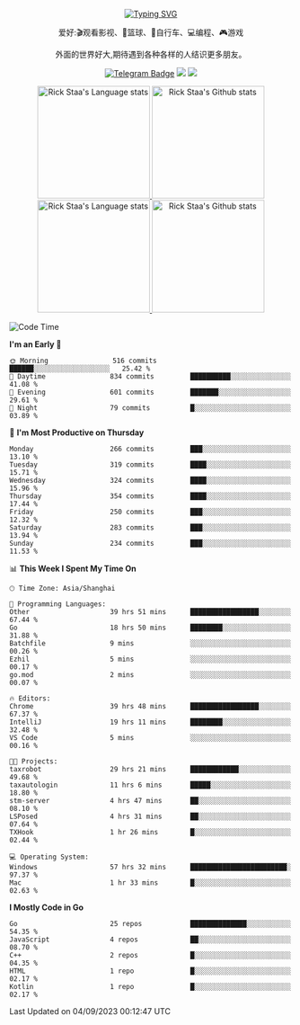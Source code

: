 <div align="center"> 

[![Typing SVG](https://readme-typing-svg.herokuapp.com?size=25&duration=2500&color=eeeeee&vCenter=true&width=200&height=40&lines=Hi+there+%F0%9F%91%8B%F0%9F%8F%BB;I'm+DanBai)](https://git.io/typing-svg)

爱好:🎬观看影视、🏀篮球、🚴自行车、💻编程、🎮游戏

外面的世界好大,期待遇到各种各样的人结识更多朋友。

[![Telegram Badge](https://img.shields.io/badge/-Telegram-blue?style=flat&logo=Telegram&logoColor=white)](https://t.me/danbai9420) 
[![](https://img.shields.io/badge/-Blog-brightgreen?style=flat&logo=Blogger&logoColor=white)](https://p00q.cn)
[![](https://img.shields.io/badge/-Email-red?style=flat&logo=Mail.Ru&logoColor=white)](mailto:danbai@88.com)
</div>

<!-- Light Mode -->
<div align="center"> 
<a href="https://github.com/anuraghazra/github-readme-stats#gh-light-mode-only">
<img height=200 src="https://github-readme-stats.vercel.app/api/top-langs/?username=danbai225&layout=compact&langs_count=10&hide_border=1&role=OWNER,COLLABORATOR#gh-light-mode-only" alt="Rick Staa's Language stats" />
</a>
<a href="https://github.com/anuraghazra/github-readme-stats#gh-light-mode-only">
<img height=200 src="https://github-readme-stats.vercel.app/api?username=danbai225&show_icons=true&count_private=true&line_height=28&hide_border=1&include_all_commits=true&card_width=450&role=OWNER,COLLABORATOR&exclude_repo=github-readme-stats#gh-light-mode-only" alt="Rick Staa's Github stats" />
</a>
</div>

<!-- Dark Mode -->
<div align="center"> 
<a href="https://github.com/anuraghazra/github-readme-stats#gh-dark-mode-only">
<img height=200 src="https://github-readme-stats.vercel.app/api/top-langs/?username=danbai225&layout=compact&langs_count=10&hide_border=1&role=OWNER,COLLABORATOR&theme=github_dark#gh-dark-mode-only" alt="Rick Staa's Language stats" />
</a>
<a href="https://github.com/anuraghazra/github-readme-stats#gh-dark-mode-only">
<img height=200 src="https://github-readme-stats.vercel.app/api?username=danbai225&show_icons=true&count_private=true&line_height=28&hide_border=1&include_all_commits=true&card_width=450&role=OWNER,COLLABORATOR&exclude_repo=github-readme-stats&theme=github_dark#gh-dark-mode-only" alt="Rick Staa's Github stats" />
</a>
</div>

<!--START_SECTION:waka-->
![Code Time](http://img.shields.io/badge/Code%20Time-1%2C021%20hrs%2011%20mins-blue)

**I'm an Early 🐤** 

```text
🌞 Morning                516 commits         ██████░░░░░░░░░░░░░░░░░░░   25.42 % 
🌆 Daytime                834 commits         ██████████░░░░░░░░░░░░░░░   41.08 % 
🌃 Evening                601 commits         ███████░░░░░░░░░░░░░░░░░░   29.61 % 
🌙 Night                  79 commits          █░░░░░░░░░░░░░░░░░░░░░░░░   03.89 % 
```
📅 **I'm Most Productive on Thursday** 

```text
Monday                   266 commits         ███░░░░░░░░░░░░░░░░░░░░░░   13.10 % 
Tuesday                  319 commits         ████░░░░░░░░░░░░░░░░░░░░░   15.71 % 
Wednesday                324 commits         ████░░░░░░░░░░░░░░░░░░░░░   15.96 % 
Thursday                 354 commits         ████░░░░░░░░░░░░░░░░░░░░░   17.44 % 
Friday                   250 commits         ███░░░░░░░░░░░░░░░░░░░░░░   12.32 % 
Saturday                 283 commits         ███░░░░░░░░░░░░░░░░░░░░░░   13.94 % 
Sunday                   234 commits         ███░░░░░░░░░░░░░░░░░░░░░░   11.53 % 
```


📊 **This Week I Spent My Time On** 

```text
🕑︎ Time Zone: Asia/Shanghai

💬 Programming Languages: 
Other                    39 hrs 51 mins      █████████████████░░░░░░░░   67.44 % 
Go                       18 hrs 50 mins      ████████░░░░░░░░░░░░░░░░░   31.88 % 
Batchfile                9 mins              ░░░░░░░░░░░░░░░░░░░░░░░░░   00.26 % 
Ezhil                    5 mins              ░░░░░░░░░░░░░░░░░░░░░░░░░   00.17 % 
go.mod                   2 mins              ░░░░░░░░░░░░░░░░░░░░░░░░░   00.07 % 

🔥 Editors: 
Chrome                   39 hrs 48 mins      █████████████████░░░░░░░░   67.37 % 
IntelliJ                 19 hrs 11 mins      ████████░░░░░░░░░░░░░░░░░   32.48 % 
VS Code                  5 mins              ░░░░░░░░░░░░░░░░░░░░░░░░░   00.16 % 

🐱‍💻 Projects: 
taxrobot                 29 hrs 21 mins      ████████████░░░░░░░░░░░░░   49.68 % 
taxautologin             11 hrs 6 mins       █████░░░░░░░░░░░░░░░░░░░░   18.80 % 
stm-server               4 hrs 47 mins       ██░░░░░░░░░░░░░░░░░░░░░░░   08.10 % 
LSPosed                  4 hrs 31 mins       ██░░░░░░░░░░░░░░░░░░░░░░░   07.64 % 
TXHook                   1 hr 26 mins        █░░░░░░░░░░░░░░░░░░░░░░░░   02.44 % 

💻 Operating System: 
Windows                  57 hrs 32 mins      ████████████████████████░   97.37 % 
Mac                      1 hr 33 mins        █░░░░░░░░░░░░░░░░░░░░░░░░   02.63 % 
```

**I Mostly Code in Go** 

```text
Go                       25 repos            ██████████████░░░░░░░░░░░   54.35 % 
JavaScript               4 repos             ██░░░░░░░░░░░░░░░░░░░░░░░   08.70 % 
C++                      2 repos             █░░░░░░░░░░░░░░░░░░░░░░░░   04.35 % 
HTML                     1 repo              █░░░░░░░░░░░░░░░░░░░░░░░░   02.17 % 
Kotlin                   1 repo              █░░░░░░░░░░░░░░░░░░░░░░░░   02.17 % 
```




 Last Updated on 04/09/2023 00:12:47 UTC
<!--END_SECTION:waka-->
